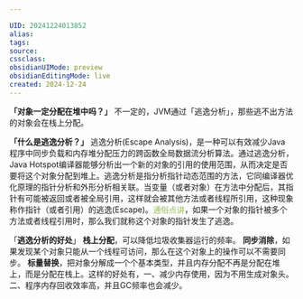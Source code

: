 ```yaml
---

UID: 20241224013852 
alias: 
tags: 
source: 
cssclass: 
obsidianUIMode: preview
obsidianEditingMode: live
created: 2024-12-24
---
```

**「对象一定分配在堆中吗？」** 
不一定的，JVM通过「逃逸分析」，那些逃不出方法的对象会在栈上分配。

**「什么是逃逸分析？」**
逃逸分析(Escape Analysis)，是一种可以有效减少Java 程序中同步负载和内存堆分配压力的跨函数全局数据流分析算法。通过逃逸分析，Java Hotspot编译器能够分析出一个新的对象的引用的使用范围，从而决定是否要将这个对象分配到堆上。逃逸分析是指分析指针动态范围的方法，它同编译器优化原理的指针分析和外形分析相关联。当变量（或者对象）在方法中分配后，其指针有可能被返回或者被全局引用，这样就会被其他方法或者线程所引用，这种现象称作指针（或者引用）的逃逸(Escape)。<font color="#9bbb59">通俗点讲</font>，如果一个对象的指针被多个方法或者线程引用时，那么我们就称这个对象的指针发生了逃逸。

「**逃逸分析的好处**」
**栈上分配**，可以降低垃圾收集器运行的频率。
**同步消除**，如果发现某个对象只能从一个线程可访问，那么在这个对象上的操作可以不需要同步。
**标量替换**，把对象分解成一个个基本类型，并且内存分配不再是分配在堆上，而是分配在栈上。这样的好处有，一、减少内存使用，因为不用生成对象头。二、程序内存回收效率高，并且GC频率也会减少。




